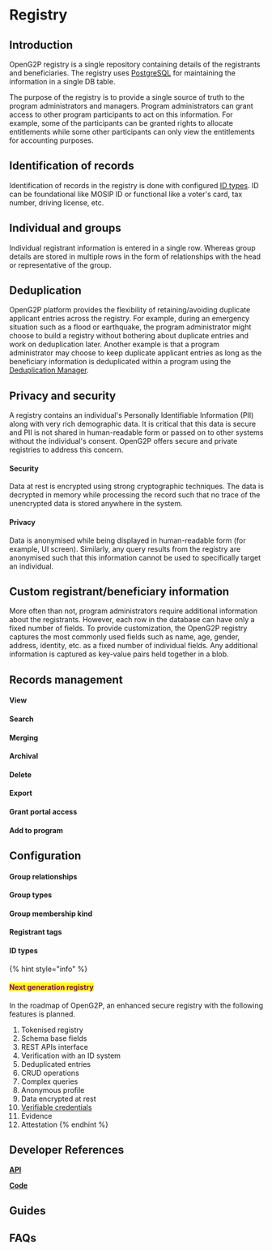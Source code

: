 # Registry

## Introduction

OpenG2P registry is a single repository containing details of the registrants and beneficiaries. The registry uses [PostgreSQL](https://www.postgresql.org/) for maintaining the information in a single DB table.

The purpose of the registry is to provide a single source of truth to the program administrators and managers. Program administrators can grant access to other program participants to act on this information. For example, some of the participants can be granted rights to allocate entitlements while some other participants can only view the entitlements for accounting purposes.

## Identification of records

Identification of records in the registry is done with configured [ID types](registry.md#id-types). ID can be foundational like MOSIP ID or functional like a voter's card, tax number, driving license, etc.

## Individual and groups

Individual registrant information is entered in a single row. Whereas group details are stored in multiple rows in the form of relationships with the head or representative of the group.

## Deduplication

OpenG2P platform provides the flexibility of retaining/avoiding duplicate applicant entries across the registry. For example, during an emergency situation such as a flood or earthquake, the program administrator might choose to build a registry without bothering about duplicate entries and work on deduplication later. Another example is that a program administrator may choose to keep duplicate applicant entries as long as the beneficiary information is deduplicated within a program using the [Deduplication Manager](../beneficiary-management/deduplication.md).

## Privacy and security

A registry contains an individual's Personally Identifiable Information (PII) along with very rich demographic data. It is critical that this data is secure and PII is not shared in human-readable form or passed on to other systems without the individual's consent. OpenG2P offers secure and private registries to address this concern.

#### Security

Data at rest is encrypted using strong cryptographic techniques. The data is decrypted in memory while processing the record such that no trace of the unencrypted data is stored anywhere in the system.

#### Privacy

Data is anonymised while being displayed in human-readable form (for example, UI screen). Similarly, any query results from the registry are anonymised such that this information cannot be used to specifically target an individual.

## **Custom registrant/beneficiary information**

More often than not, program administrators require additional information about the registrants. However, each row in the database can have only a fixed number of fields. To provide customization, the OpenG2P registry captures the most commonly used fields such as name, age, gender, address, identity, etc. as a fixed number of individual fields. Any additional information is captured as key-value pairs held together in a blob.

## Records management

#### View

#### Search

#### Merging

#### Archival

#### Delete

#### Export

#### Grant portal access

#### Add to program

## Configuration

#### Group relationships

#### Group types

#### Group membership kind

#### Registrant tags

#### ID types

{% hint style="info" %}
#### <mark style="color:purple;">Next generation registry</mark>

In the roadmap of OpenG2P, an enhanced secure registry with the following features is planned.

1. Tokenised registry
2. Schema base fields
3. REST APIs interface
4. Verification with an ID system
5. Deduplicated entries
6. CRUD operations
7. Complex queries
8. Anonymous profile
9. Data encrypted at rest
10. [Verifiable credentials](../beneficiary-management/verifiable-credentials.md)
11. Evidence
12. Attestation
{% endhint %}

## Developer References

[**API**](../api.md)

[**Code**](../guides/developer-guides/)

## Guides

## FAQs
